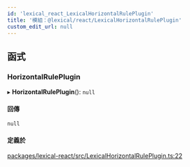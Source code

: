 ```yaml
---
id: 'lexical_react_LexicalHorizontalRulePlugin'
title: '模組：@lexical/react/LexicalHorizontalRulePlugin'
custom_edit_url: null
---
```


## 函式

### HorizontalRulePlugin

▸ **HorizontalRulePlugin**(): `null`

#### 回傳

`null`

#### 定義於

[packages/lexical-react/src/LexicalHorizontalRulePlugin.ts:22](https://github.com/facebook/lexical/tree/main/packages/lexical-react/src/LexicalHorizontalRulePlugin.ts#L22)
